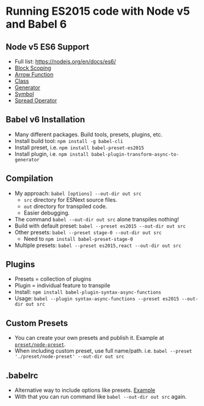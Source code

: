 # Running ES2015 code with Node v5 and Babel 6

## Node v5 ES6 Support

- Full list: https://nodejs.org/en/docs/es6/
- [Block Scoping](lib/node-native/block-scoping.js)
- [Arrow Function](lib/node-native/arrow.js)
- [Class](lib/node-native/class.js)
- [Generator](lib/node-native/generator.js)
- [Symbol](lib/node-native/symbol.js)
- [Spread Operator](lib/node-native/spread.js)

## Babel v6 Installation

- Many different packages. Build tools, presets, plugins, etc.
- Install build tool: `npm install -g babel-cli`
- Install preset, i.e. `npm install babel-preset-es2015`
- Install plugin, i.e. `npm install babel-plugin-transform-async-to-generator`

## Compilation

- My approach: `babel [options] --out-dir out src`
  - `src` directory for ESNext source files.
  - `out` directory for transpiled code.
  - Easier debugging.
- The command `babel --out-dir out src` alone transpiles nothing!
- Build with default preset: `babel --preset es2015 --out-dir out src`
- Other presets: `babel --preset stage-0 --out-dir out src`
  - Need to `npm install babel-preset-stage-0`
- Multiple presets: `babel --preset es2015,react --out-dir out src`

## Plugins

- Presets = collection of plugins
- Plugin = individual feature to transpile
- Install: `npm install babel-plugin-syntax-async-functions`
- Usage: `babel --plugin syntax-async-functions --preset es2015 --out-dir out src`

## Custom Presets

- You can create your own presets and publish it. Example at [`preset/node-preset`](preset/node-preset).
- When including custom preset, use full name/path. i.e. `babel --preset './preset/node-preset' --out-dir out src`

## .babelrc

- Alternative way to include options like presets. [Example](.babelrc)
- With that you can run command like `babel --out-dir out src` again.

